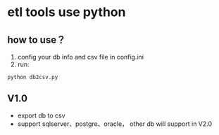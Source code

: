 # etl tools use python
## how to use？
1. config your db info and csv file in config.ini
2. run:
```
python db2csv.py
```
## V1.0 
- export db to csv
- support sqlserver、postgre、oracle， other db will support in V2.0
